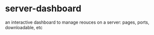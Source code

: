 # server-dashboard
an interactive dashboard to manage reouces on a server: pages, ports, downloadable, etc

